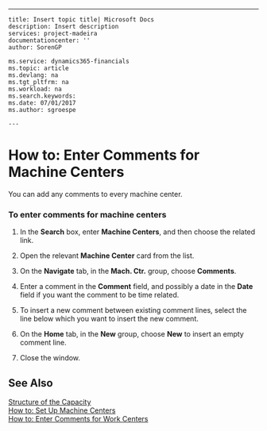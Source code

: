 ---
    title: Insert topic title| Microsoft Docs
    description: Insert description
    services: project-madeira
    documentationcenter: ''
    author: SorenGP

    ms.service: dynamics365-financials
    ms.topic: article
    ms.devlang: na
    ms.tgt_pltfrm: na
    ms.workload: na
    ms.search.keywords:
    ms.date: 07/01/2017
    ms.author: sgroespe

    ---
# How to: Enter Comments for Machine Centers
You can add any comments to every machine center.  
  
### To enter comments for machine centers  
  
1.  In the **Search** box, enter **Machine Centers**, and then choose the related link.  
  
2.  Open the relevant **Machine Center** card from the list.  
  
3.  On the **Navigate** tab, in the **Mach. Ctr.** group, choose **Comments**.  
  
4.  Enter a comment in the **Comment** field, and possibly a date in the **Date** field if you want the comment to be time related.  
  
5.  To insert a new comment between existing comment lines, select the line below which you want to insert the new comment.  
  
6.  On the **Home** tab, in the **New** group, choose **New** to insert an empty comment line.  
  
7.  Close the window.  
  
## See Also  
 [Structure of the Capacity](../structure-of-the-capacity.md)   
 [How to: Set Up Machine Centers](../how-to-set-up-machine-centers.md)   
 [How to: Enter Comments for Work Centers](../how-to-enter-comments-for-work-centers.md)